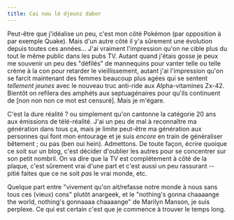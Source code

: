 ```yaml
---
title: Cai nou lé djeunz dabor
---
```


Peut-être que j'idéalise un peu, c'est mon côté Pokémon (par opposition à par
exemple Quake). Mais d'un autre côté il y'a sûrement une évolution depuis
toutes ces années... J'ai vraiment l'impression qu'on ne cible plus du tout le
même public dans les pubs TV. Autant quand j'étais gosse je peux me souvenir
un peu des "défilés" de mannequins pour vanter telle ou telle crème à la con
pour retarder le vieillissement, autant j'ai l'impression qu'on se farcit
maintenant des femmes beaucoup plus agées qui se sentent _tellement jeunes_
avec le nouveau truc anti-ride aux Alpha-vitamines Zx-42. Bientôt on refilera
des amphéts aux septuagénaires pour qu'ils continuent de [non non non ce mot
est censuré]. Mais je m'égare.

C'est la dure réalité ? ou simplement qu'on cantonne la catégorie 20 ans aux
émissions de télé-réalité. J'ai un peu de mal à reconnaître ma génération dans
tous ça, mais je limite peut-être ma génération aux personnes qui font mon
entourage et je suis _encore_ en train de généraliser bêtement ; ou pas (ben
oui hein). Admettons. De toute façon, écrire quoique ce soit sur un blog,
c'est décider d'oublier les autres pour se concentrer sur son petit nombril.
On va dire que la TV est complétement à côté de la plaque, c'est sûrement vrai
d'une part et c'est aussi un peu rassurant -- pitié faites que ce ne soit
_pas_ le vrai monde, etc.

Quelque part entre "vivement qu'on ait/refasse notre monde à nous sans tous
ces (vieux) cons" plutôt anargeek, et le "nothing's gonna chaaaange the world,
nothing's gonnaaaa chaaaange" de Marilyn Manson, je suis perplexe. Ce qui est
certain c'est que je commence à trouver le temps long.

